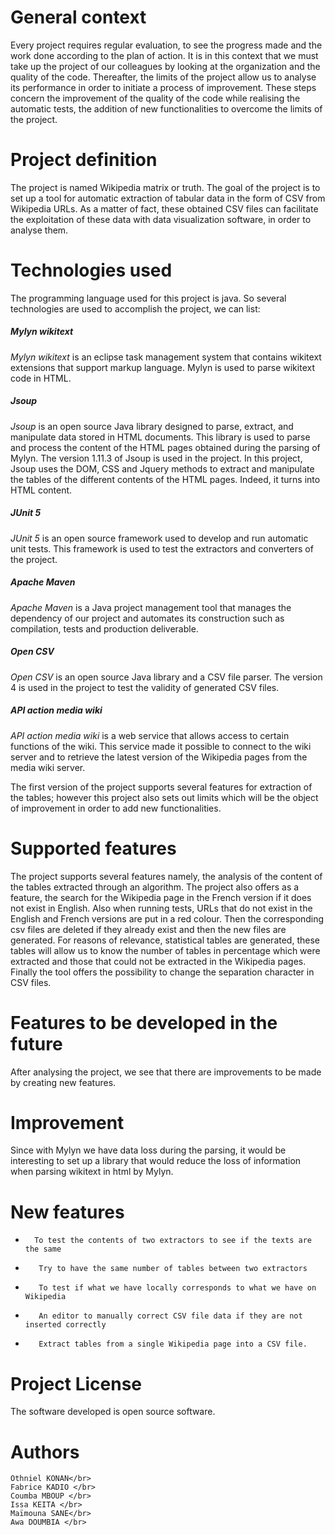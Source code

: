 # General context

Every project requires regular evaluation, to see the progress made and the work done 
according to the plan of action. It is in this context that we must take up the project of our 
colleagues by looking at the organization and the quality of the code. Thereafter, the limits of 
the project allow us to analyse its performance in order to initiate a process of improvement. 
These steps concern the improvement of the quality of the code while realising the automatic 
tests, the addition of new functionalities to overcome the limits of the project.

# Project definition

The project is named Wikipedia matrix or truth. The goal of the project is to set up a tool for 
automatic extraction of tabular data in the form of CSV from Wikipedia URLs. As a matter of 
fact, these obtained CSV files can facilitate the exploitation of these data with data 
visualization software, in order to analyse them.

# Technologies used

The programming language used for this project is java. So several technologies are used to
accomplish the project, we can list:

##### Mylyn wikitext
  *Mylyn wikitext* is an eclipse task management system that contains wikitext extensions that 
support markup language. Mylyn is used to parse wikitext code in HTML.

##### Jsoup
 *Jsoup* is an open source Java library designed to parse, extract, and manipulate data stored in 
HTML documents. This library is used to parse and process the content of the HTML pages 
obtained during the parsing of Mylyn. The version 1.11.3 of Jsoup is used in the project. In 
this project, Jsoup uses the DOM, CSS and Jquery methods to extract and manipulate the
tables of the different contents of the HTML pages. Indeed, it turns into HTML content.

##### JUnit 5 
*JUnit 5* is an open source framework used to develop and run automatic unit tests. This 
framework is used to test the extractors and converters of the project.

##### Apache Maven
 *Apache Maven* is a Java project management tool that manages the dependency of our project 
and automates its construction such as compilation, tests and production deliverable.

##### Open CSV
*Open CSV* is an open source Java library and a CSV file parser. The version 4 is used in the 
project to test the validity of generated CSV files.

##### API action media wiki
*API action media wiki* is a web service that allows access to certain functions of the wiki. 
This service made it possible to connect to the wiki server and to retrieve the latest version of the Wikipedia pages from the media wiki server.

The first version of the project supports several features for extraction of the tables; however 
this project also sets out limits which will be the object of improvement in order to add new 
functionalities.

# Supported features

The project supports several features namely, the analysis of the content of the tables 
extracted through an algorithm. The project also offers as a feature, the search for the 
Wikipedia page in the French version if it does not exist in English. Also when running tests, 
URLs that do not exist in the English and French versions are put in a red colour. Then the 
corresponding csv files are deleted if they already exist and then the new files are generated. 
For reasons of relevance, statistical tables are generated, these tables will allow us to know
the number of tables in percentage which were extracted and those that could not be extracted 
in the Wikipedia pages. Finally the tool offers the possibility to change the separation 
character in CSV files.

# Features to be developed in the future

After analysing the project, we see that there are improvements to be made by creating new 
features.

# Improvement

Since with Mylyn we have data loss during the parsing, it would be interesting to set up a 
library that would reduce the loss of information when parsing wikitext in html by Mylyn.

# New features
*       To test the contents of two extractors to see if the texts are the same

*        Try to have the same number of tables between two extractors

*        To test if what we have locally corresponds to what we have on Wikipedia

*        An editor to manually correct CSV file data if they are not inserted correctly

*        Extract tables from a single Wikipedia page into a CSV file.


# Project License

The software developed is open source software.

# Authors

    Othniel KONAN</br>
    Fabrice KADIO </br>
    Coumba MBOUP </br>
    Issa KEITA </br>
    Maïmouna SANE</br>
    Awa DOUMBIA </br>
